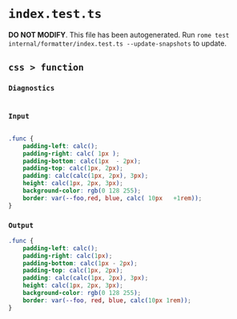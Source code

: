 # `index.test.ts`

**DO NOT MODIFY**. This file has been autogenerated. Run `rome test internal/formatter/index.test.ts --update-snapshots` to update.

## `css > function`

### `Diagnostics`

```

```

### `Input`

```css

.func {
	padding-left: calc();
	padding-right: calc( 1px );
	padding-bottom: calc(1px  - 2px);
	padding-top: calc(1px, 2px);
	padding: calc(calc(1px, 2px), 3px);
	height: calc(1px, 2px, 3px);
	background-color: rgb(0 128 255);
	border: var(--foo,red, blue, calc( 10px   +1rem));
}

```

### `Output`

```css
.func {
	padding-left: calc();
	padding-right: calc(1px);
	padding-bottom: calc(1px - 2px);
	padding-top: calc(1px, 2px);
	padding: calc(calc(1px, 2px), 3px);
	height: calc(1px, 2px, 3px);
	background-color: rgb(0 128 255);
	border: var(--foo, red, blue, calc(10px 1rem));
}

```

